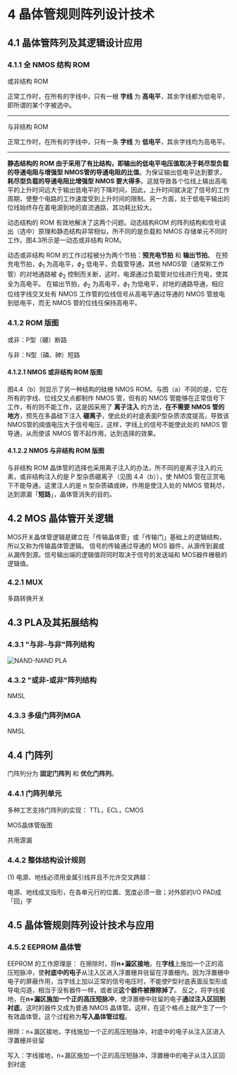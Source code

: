 # 4 晶体管规则阵列设计技术

## 4.1 晶体管阵列及其逻辑设计应用

### 4.1.1 全 NMOS 结构 ROM

或非结构 ROM

正常工作时，在所有的字线中，只有一根 **字线** 为 **高电平**，其余字线都为低电平，即所谓的某个字被选中。

---

与非结构 ROM

正常工作时，在所有的字线中，只有一条 **字线** 为 **低电平**，其余字线均为高电平。

---

**静态结构的 ROM 由于采用了有比结构，即输出的低电平电压值取决于耗尽型负载的导通电阻与增强型 NMOS管的导通电阻的比值**。为保证输出低电平达到要求，**耗尽型负载的导通电阻比增强型 NMOS 要大得多**。这就导致各个位线上输出高电平的上升时间远大于输出低电平的下降时间，因此，上升时间就决定了信号的工作周期，使整个电路的工作速度受到上升时间的限制。另一方面，处于低电平输出的位线始终存在着电源到地的直流通路，其功耗比较大。

动态结构的 ROM 有效地解决了这两个问题。动态结构ROM 的阵列结构和信号读出（选中）原理和静态结构非常相似，所不同的是负载和 NMOS 存储单元不同时工作。图4.3所示是一动态或非结构 ROM。

动态或非结构 ROM 的工作过程被分为两个节拍：**预充电节拍** 和 **输出节拍**。
在预充电节拍，$\phi_1$ 为高电平，$\phi_2$ 低电平，负载管导通，其他 NMOS管（通常称工作管）的对地通路被 $\phi_2$ 控制而关断，这时，电源通过负载管对位线进行充电，使其全为高电平。
在输出节拍，$\phi_2$ 为高电平，$\phi_1$ 为低电平，对地的通路导通，相应位线字线交叉处有 NMOS 工作管的位线信号从高电平通过导通的 NMOS 管放电到低电平，而无 NMOS 管的位线任保持高电平。

### 4.1.2 ROM 版图

或非：P型（硼）断路

与非：N型（磷、砷）短路

#### 4.1.2.1 NMOS 或非结构 ROM 版图

图4.4（b）则显示了另一种结构的硅栅 NMOS ROM。与图（a）不同的是，它在所有的字线、位线交叉点都制作 NMOS 管，但有的 NMOS 管能够在正常信号下工作，有的则不能工作，这是因采用了 **离子注入** 的方法，**在不需要 NMOS 管的地方**，预先在多晶硅下注入 **硼离子**，使此处的衬底表面P型杂质浓度提高，导致该 NMOS管的阈值电压大于信号电压，这样，字线上的信号不能使此处的 NMOS 管导通，从而使该 NMOS 管不起作用，达到选择的效果。

#### 4.1.2.2 NMOS 与非结构 ROM 版图

与非结构 ROM 晶体管的选择也采用离子注入的办法，所不同的是离子注入的元素，或非结构注入的是 P 型杂质硼离子（见图 4.4（b）），使 NMOS 管在正赏电下不能导通，这里注人的是 n 型杂质磷或砷，作用是使注入处的 NMOS 管耗尽，达到源漏「**短路**」，晶体管消失的目的。

## 4.2 MOS 晶体管开关逻辑

MOS开关晶体管逻辑是建立在「传输晶体管」或「传输门」基础上的逻辑结构，所以又称为传输晶体管逻辑。
信号的传输通过导通的 MOS 器件，从源传到漏或从漏传到源。信号输出端的逻辑值将同时取决于信号的发送端和 MOS器件栅极的逻辑值。

### 4.2.1 MUX

多路转换开关

## 4.3 PLA及其拓展结构

### 4.3.1 "与非-与非"阵列结构

![NAND-NAND PLA](https://ars.els-cdn.com/content/image/3-s2.0-B0122274105007961-gr19.gif)

### 4.3.2 "或非-或非"阵列结构

NMSL

### 4.3.3 多级门阵列MGA

NMSL

## 4.4 门阵列

门阵列分为 **固定门阵列** 和 **优化门阵列**。

### 4.4.1 门阵列单元

多种工艺支持门阵列的实现： TTL，ECL，CMOS

MOS晶体管版图

共用源漏

### 4.4.2 整体结构设计规则

(1) 电源、地线必须用金属引线并且不允许交叉跨越：

电源、地线成叉指形，在各单元行的位置、宽度必须一致；对外部的I/O PAD成「回」字

## 4.5 晶体管规则阵列设计技术与应用

### 4.5.2 EEPROM 晶体管

EEPROM 的工作原理是：
在擦除时，将**n+漏区接地**，在**字线**上施加一个正的高压短脉冲，使**衬底中的电子**从注入区进入浮置栅并驻留在浮置栅内。因为浮置栅中电子的屏蔽作用，当字线上加以正常的信号电压时，不能使P型衬底表面反型形成导电沟道，相当于没有器件一样，或者说**这个器件被擦除掉了**。
反之，将字线接地，在**n+漏区施加一个正的高压短脉冲**，使浮置栅中驻留的电子**通过注入区回到衬底**。这时的器件又成为普通 NMOS 晶体管。这样，在这个格点上就产生了一个有效晶体管。这个过程称为**写入晶体管过程**。

擦除：n+漏区接地，字线施加一个正的高压短脉冲，衬底中的电子从注入区进入浮置栅并驻留

写入：字线接地，n+漏区施加一个正的高压短脉冲，浮置栅中的电子从注入区回到衬底
